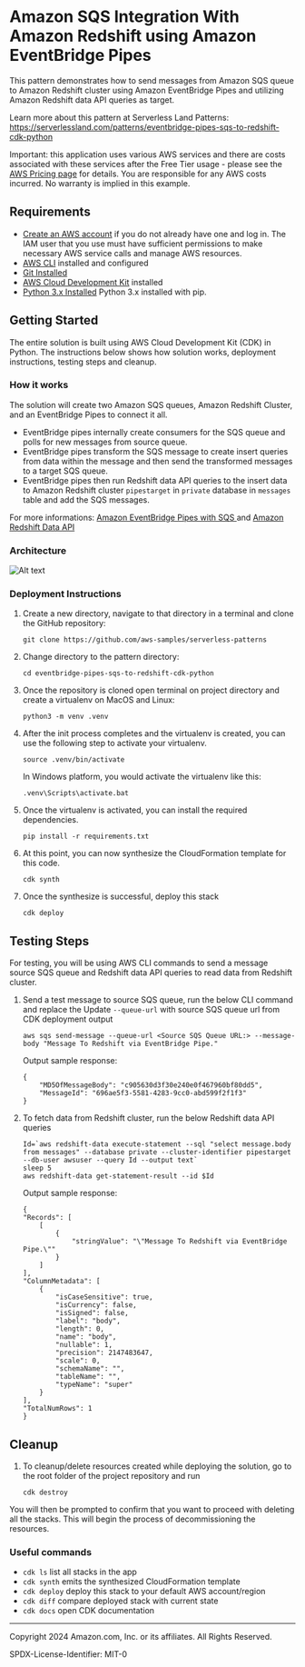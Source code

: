 # Amazon SQS Integration With Amazon Redshift using Amazon EventBridge Pipes 

This pattern demonstrates how to send messages from Amazon SQS queue to Amazon Redshift cluster using Amazon EventBridge Pipes and utilizing Amazon Redshift data API queries as target. 

Learn more about this pattern at Serverless Land Patterns: https://serverlessland.com/patterns/eventbridge-pipes-sqs-to-redshift-cdk-python

Important: this application uses various AWS services and there are costs associated with these services after the Free Tier usage - please see the [AWS Pricing page](https://aws.amazon.com/pricing/) for details. You are responsible for any AWS costs incurred. No warranty is implied in this example.

## Requirements

* [Create an AWS account](https://portal.aws.amazon.com/gp/aws/developer/registration/index.html) if you do not already have one and log in. The IAM user that you use must have sufficient permissions to make necessary AWS service calls and manage AWS resources.
* [AWS CLI](https://docs.aws.amazon.com/cli/latest/userguide/install-cliv2.html) installed and configured
* [Git Installed](https://git-scm.com/book/en/v2/Getting-Started-Installing-Git)
* [AWS Cloud Development Kit](https://docs.aws.amazon.com/cdk/v2/guide/getting_started.html) installed
* [Python 3.x Installed](https://www.python.org/) Python 3.x installed with pip.

## Getting Started
The entire solution is built using AWS Cloud Development Kit (CDK) in Python. The instructions below shows how solution works, deployment instructions, testing steps and cleanup.

### How it works
The solution will create two Amazon SQS queues, Amazon Redshift Cluster, and an EventBridge Pipes to connect it all.
- EventBridge pipes internally create consumers for the SQS queue and polls for new messages from source queue. 
- EventBridge pipes transform the SQS message to create insert queries from data within the message and then send the transformed messages to a target SQS queue.
- EventBridge pipes then run Redshift data API queries to the insert data to Amazon Redshift cluster `pipestarget` in `private` database in `messages` table and add the SQS messages.

For more informations: [Amazon EventBridge Pipes with SQS ](https://docs.aws.amazon.com/eventbridge/latest/userguide/eb-pipes-sqs.html) and  [Amazon Redshift Data API ](https://docs.aws.amazon.com/redshift/latest/mgmt/data-api-calling-event-bridge.html)

### Architecture
![Alt text](SQS_Redshift_Pipe.jpg)

### Deployment Instructions

1. Create a new directory, navigate to that directory in a terminal and clone the GitHub repository:
    ``` 
    git clone https://github.com/aws-samples/serverless-patterns
    ```

2. Change directory to the pattern directory:
    ```
    cd eventbridge-pipes-sqs-to-redshift-cdk-python
    ```

3. Once the repository is cloned open terminal on project directory and create a virtualenv on MacOS and Linux:
    ```
    python3 -m venv .venv
    ```

4. After the init process completes and the virtualenv is created, you can use the following step to activate your virtualenv.
    ```
    source .venv/bin/activate
    ```

    In Windows platform, you would activate the virtualenv like this:
    ```
    .venv\Scripts\activate.bat
    ```

5. Once the virtualenv is activated, you can install the required dependencies.
    ```
    pip install -r requirements.txt
    ```

6. At this point, you can now synthesize the CloudFormation template for this code.
    ```
    cdk synth
    ```

7. Once the synthesize is successful, deploy this stack
    ```
    cdk deploy
    ```

## Testing Steps
For testing, you will be using AWS CLI commands to send a message source SQS queue and Redshift data API queries to read data from Redshift cluster.

1. Send a test message to source SQS queue, run the below CLI command and replace the Update `--queue-url` with source SQS queue url from CDK deployment output  
    ```
    aws sqs send-message --queue-url <Source SQS Queue URL:> --message-body "Message To Redshift via EventBridge Pipe."
    ```

    Output sample response:
    ```
    {
        "MD5OfMessageBody": "c905630d3f30e240e0f467960bf80dd5",
        "MessageId": "696ae5f3-5581-4283-9cc0-abd599f2f1f3"
    }
    ```

2. To fetch data from Redshift cluster, run the below Redshift data API queries
    ```
    Id=`aws redshift-data execute-statement --sql "select message.body from messages" --database private --cluster-identifier pipestarget --db-user awsuser --query Id --output text` 
    sleep 5
    aws redshift-data get-statement-result --id $Id
    ```
    
    Output sample response:
    ```
    {
    "Records": [
        [
            {
                "stringValue": "\"Message To Redshift via EventBridge Pipe.\""
            }
        ]
    ],
    "ColumnMetadata": [
        {
            "isCaseSensitive": true,
            "isCurrency": false,
            "isSigned": false,
            "label": "body",
            "length": 0,
            "name": "body",
            "nullable": 1,
            "precision": 2147483647,
            "scale": 0,
            "schemaName": "",
            "tableName": "",
            "typeName": "super"
        }
    ],
    "TotalNumRows": 1
    }

    ```
    
## Cleanup 

1. To cleanup/delete resources created while deploying the solution, go to the root folder of the project repository and run 
    ```
    cdk destroy
    ```

You will then be prompted to confirm that you want to proceed with deleting all the stacks. This will begin the process of decommissioning the resources.

### Useful commands

 * `cdk ls`          list all stacks in the app
 * `cdk synth`       emits the synthesized CloudFormation template
 * `cdk deploy`      deploy this stack to your default AWS account/region
 * `cdk diff`        compare deployed stack with current state
 * `cdk docs`        open CDK documentation
----
Copyright 2024 Amazon.com, Inc. or its affiliates. All Rights Reserved.

SPDX-License-Identifier: MIT-0
